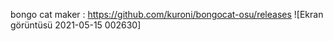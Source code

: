 bongo cat maker : https://github.com/kuroni/bongocat-osu/releases
![Ekran görüntüsü 2021-05-15 002630]


